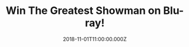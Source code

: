 ---
campaign-uuid: "c-5d57b2af-5b25-416d-bfa0-178911a560cd"
type: "Competition"
category: "Entertainment"
date: "2018-11-01T11:00:00.000Z"
end-date: "2018-12-01T23:59:00.000Z"
disable-form: false
is_promoted: false
has_entry_page: true
title: "Win The Greatest Showman on Blu-ray!"
competition-description: "<p>We have in our hands the movie everybody is talking about…\
  \ The Greatest Showman on Blu-ray and we are giving it away to one of our lucky\
  \ members so can enjoy it as much as we did! Get ready to sing your heart out with\
  \ all the songs from this amazing musical!</p>\r\n<p>Are you a Hugh Jackman fan?\
  \ Click below for a chance to win!</p>"
hero-header: "Win The Greatest Showman on Blu-ray!"
terms-confirmation: "N/A"
banner-img: "https://assets.expresslyapp.com/asset-44723150-befe-4516-8063-e03da5739aae.jpg"
logo-left-href: "aaa.nme.com"
logo-left-image: "https://assets.expresslyapp.com/asset-6db42909-8824-4640-8ea2-e93ccc245e9b.jpg"
logo-left-title: "NME AAA"
bg-image-hero: "https://assets.expresslyapp.com/asset-a08f72f8-ddc1-4cfd-9ae7-c5f0180596a6.jpg"
bg-image-first: "https://assets.expresslyapp.com/asset-36e4283f-1630-4d54-941d-66e75980cb46.jpg"
section1-content: "<p>Hugh Jackman leads an all-star cast in this bold and original\
  \ musical filled with infectious show stopping performances that will bring you\
  \ to your feet time and time again.Inspired by the story of P.T. Barnum (Jackman)\
  \ and celebrating the birth of show business, the film follows the visionary who\
  \ rose from nothing to create a mesmerising spectacle. This inspirational film also\
  \ stars Zac Efron, Michelle Williams, Rebecca Ferguson and Zendaya.</p>\r\n<p>The\
  \ Greatest Showman touches on another idea of these times: that of chosen families\
  \ built around allowing people to express who they are without reservation. “A big\
  \ idea in the film is that your real wealth is the people that you surround yourself\
  \ with and the people who love you,”…</p>\r\n<p>... We love YOU as much as this\
  \ musical that’s why we want it give a copy on Blu-ray for you! Enter the form below\
  \ for a chance to win! Good luck!</p>"
entry-title: "Win The Greatest Showman on Blu-ray!"
entry-content: "Enter the draw to win The Greatest Showman on Blu-ray by completing\
  \ the form below before 23:59 on 1st of December 2018."
has-winner: true
winner-title: "CONGRATULATIONS to  Andrea A. who won The Greatest Showman on Blu-ray!"
winner-banner: "https://assets.expresslyapp.com/asset-0584235d-e50c-4f88-9fdc-35d8642a68bf.jpg"
prize-description: "The Greatest Showman on Blu-ray."
special-conditions: "Multiple entries are allowed up to one every day.\r\nThis competition\
  \ is also available on: http://club.expressly.io/competitons/the-greatest-showman-blu-ray-giveaway"
country-restrictions:
- "GB"
---